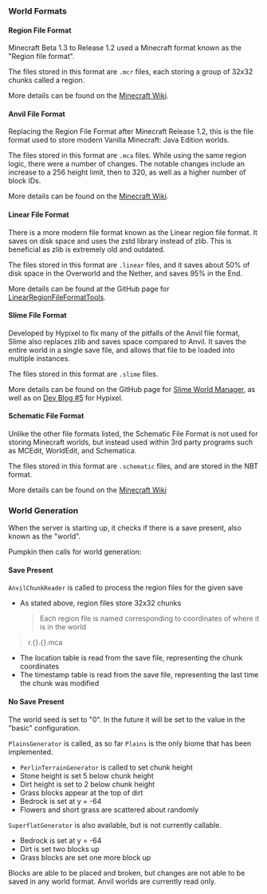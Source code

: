 ### World Formats

#### Region File Format

Minecraft Beta 1.3 to Release 1.2 used a Minecraft format known as the "Region file format".

The files stored in this format are `.mcr` files, each storing a group of 32x32 chunks called a region.

More details can be found on the [Minecraft Wiki](https://minecraft.wiki/w/Region_file_format).

#### Anvil File Format

Replacing the Region File Format after Minecraft Release 1.2, this is the file format used to store modern Vanilla Minecraft: Java Edition worlds.

The files stored in this format are `.mca` files. While using the same region logic, there were a number of changes. The notable changes include an increase
to a 256 height limit, then to 320, as well as a higher number of block IDs.

More details can be found on the [Minecraft Wiki](https://minecraft.wiki/w/Anvil_file_format).

#### Linear File Format

There is a more modern file format known as the Linear region file format. It saves on disk space and uses the zstd library instead of zlib. This is beneficial as zlib is extremely old and
outdated.

The files stored in this format are `.linear` files, and it saves about 50% of disk space in the Overworld and the Nether, and saves 95% in the End.

More details can be found at the GitHub page for [LinearRegionFileFormatTools](https://github.com/xymb-endcrystalme/LinearRegionFileFormatTools).

#### Slime File Format

Developed by Hypixel to fix many of the pitfalls of the Anvil file format, Slime also replaces zlib and saves space compared to Anvil. It saves the entire world in a single save
file, and allows that file to be loaded into multiple instances.

The files stored in this format are `.slime` files.

More details can be found on the GitHub page for [Slime World Manager](https://github.com/cijaaimee/Slime-World-Manager#:~:text=Slime%20World%20Manager%20is%20a,worlds%20faster%20and%20save%20space.), as well as on [Dev Blog #5](https://hypixel.net/threads/dev-blog-5-storing-your-skyblock-island.2190753/) for Hypixel.

#### Schematic File Format

Unlike the other file formats listed, the Schematic File Format is not used for storing Minecraft worlds, but instead used within 3rd party programs such as MCEdit, WorldEdit, and Schematica.

The files stored in this format are `.schematic` files, and are stored in the NBT format.

More details can be found on the [Minecraft Wiki](https://minecraft.wiki/w/Schematic_file_format)

### World Generation

When the server is starting up, it checks if there is a save present, also known as the "world".

Pumpkin then calls for world generation:

#### Save Present

`AnvilChunkReader` is called to process the region files for the given save

-   As stated above, region files store 32x32 chunks
    > Each region file is named corresponding to coordinates of where it is in the world

> r.{}.{}.mca

-   The location table is read from the save file, representing the chunk coordinates
-   The timestamp table is read from the save file, representing the last time the chunk was modified

#### No Save Present

The world seed is set to "0". In the future it will be set to the value in the "basic" configuration.

`PlainsGenerator` is called, as so far `Plains` is the only biome that has been implemented.

-   `PerlinTerrainGenerator` is called to set chunk height
-   Stone height is set 5 below chunk height
-   Dirt height is set to 2 below chunk height
-   Grass blocks appear at the top of dirt
-   Bedrock is set at y = -64
-   Flowers and short grass are scattered about randomly

`SuperflatGenerator` is also available, but is not currently callable.

-   Bedrock is set at y = -64
-   Dirt is set two blocks up
-   Grass blocks are set one more block up

Blocks are able to be placed and broken, but changes are not able to be saved in any world format. Anvil worlds are currently read only.

